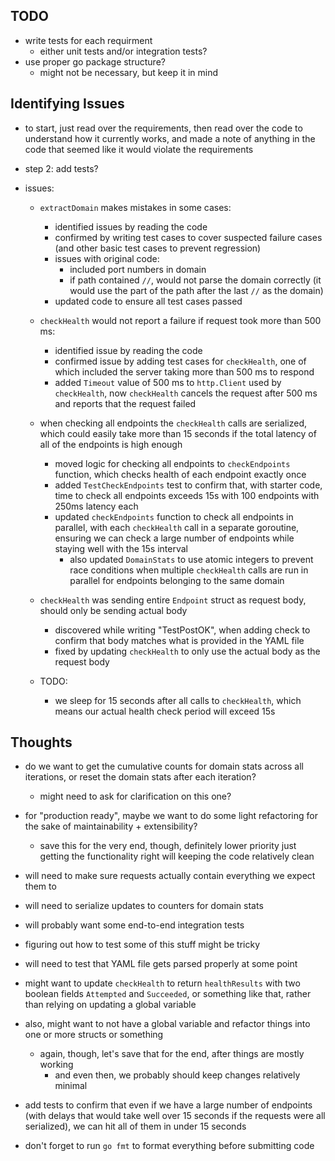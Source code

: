 ## TODO
- write tests for each requirment
  - either unit tests and/or integration tests?
- use proper go package structure?
  - might not be necessary, but keep it in mind

## Identifying Issues
- to start, just read over the requirements, then read over the code to understand how it currently works, and made a note of anything in the code that seemed like it would violate the requirements

- step 2: add tests?

- issues:
  - `extractDomain` makes mistakes in some cases:
    - identified issues by reading the code
    - confirmed by writing test cases to cover suspected failure cases (and other basic test cases to prevent regression)
    - issues with original code:
      - included port numbers in domain
      - if path contained `//`, would not parse the domain correctly (it would use the part of the path after the last `//` as the domain)
    - updated code to ensure all test cases passed

  - `checkHealth` would not report a failure if request took more than 500 ms:
    - identified issue by reading the code
    - confirmed issue by adding test cases for `checkHealth`, one of which included the server taking more than 500 ms to respond
    - added `Timeout` value of 500 ms to `http.Client` used by `checkHealth`, now `checkHealth` cancels the request after 500 ms and reports that the request failed

  - when checking all endpoints the `checkHealth` calls are serialized, which could easily take more than 15 seconds if the total latency of all of the endpoints is high enough
    - moved logic for checking all endpoints to `checkEndpoints` function, which checks health of each endpoint exactly once
    - added `TestCheckEndpoints` test to confirm that, with starter code, time to check all endpoints exceeds 15s with 100 endpoints with 250ms latency each
    - updated `checkEndpoints` function to check all endpoints in parallel, with each `checkHealth` call in a separate goroutine, ensuring we can check a large number of endpoints while staying well with the 15s interval
      - also updated `DomainStats` to use atomic integers to prevent race conditions when multiple `checkHealth` calls are run in parallel for endpoints belonging to the same domain

  - `checkHealth` was sending entire `Endpoint` struct as request body, should only be sending actual body
    - discovered while writing "TestPostOK", when adding check to confirm that body matches what is provided in the YAML file
    - fixed by updating `checkHealth` to only use the actual body as the request body

  - TODO:
    - we sleep for 15 seconds after all calls to `checkHealth`, which means our actual health check period will exceed 15s


## Thoughts
- do we want to get the cumulative counts for domain stats across all iterations, or reset the domain stats after each iteration?
  - might need to ask for clarification on this one?

- for "production ready", maybe we want to do some light refactoring for the sake of maintainability + extensibility?
  - save this for the very end, though, definitely lower priority just getting the functionality right will keeping the code relatively clean

- will need to make sure requests actually contain everything we expect them to

- will need to serialize updates to counters for domain stats

- will probably want some end-to-end integration tests

- figuring out how to test some of this stuff might be tricky

- will need to test that YAML file gets parsed properly at some point

- might want to update `checkHealth` to return `healthResults` with two boolean fields `Attempted` and `Succeeded`, or something like that, rather than relying on updating a global variable

- also, might want to not have a global variable and refactor things into one or more structs or something
  - again, though, let's save that for the end, after things are mostly working
    - and even then, we probably should keep changes relatively minimal

- add tests to confirm that even if we have a large number of endpoints (with delays that would take well over 15 seconds if the requests were all serialized), we can hit all of them in under 15 seconds

- don't forget to run `go fmt` to format everything before submitting code
